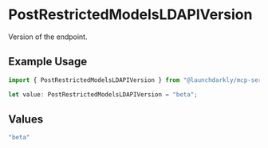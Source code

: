 # PostRestrictedModelsLDAPIVersion

Version of the endpoint.

## Example Usage

```typescript
import { PostRestrictedModelsLDAPIVersion } from "@launchdarkly/mcp-server/models/operations";

let value: PostRestrictedModelsLDAPIVersion = "beta";
```

## Values

```typescript
"beta"
```